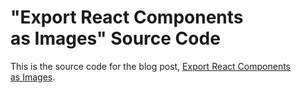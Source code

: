 # "Export React Components as Images" Source Code

This is the source code for the blog post, [Export React Components as Images](https://github.com/facebook/create-react-app).
